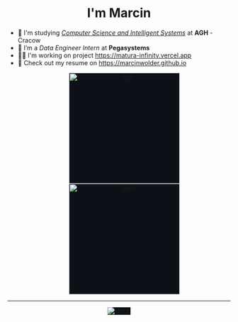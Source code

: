 <h1 align="center">I'm Marcin</h1>

- 🏫 I'm studying <i><u>Computer Science and Intelligent Systems</u></i> at <b>AGH</b> - Cracow
- 💼 I’m a *Data Engineer Intern* at **Pegasystems**
- 👷🏼 I'm working on project https://matura-infinity.vercel.app
- 📝 Check out my resume on https://marcinwolder.github.io 
  <p align="center"><img style="background: #0d1117;" align="center" src="https://gitlab.com/marcinwolder/marcinwolder/-/raw/main/img/AGH.png" alt="agh" width="250"/><img style="background: #0d1117;" align="center" src="https://gitlab.com/marcinwolder/marcinwolder/-/raw/main/img/PEGA_BIG.D.png" alt="logo" width="250"/></p>

---

  <p align="center"><img style="background: #0d1117;" align="center" src="https://gitlab.com/marcinwolder/marcinwolder/-/raw/main/img/stack.png" alt="stack" /></p>
